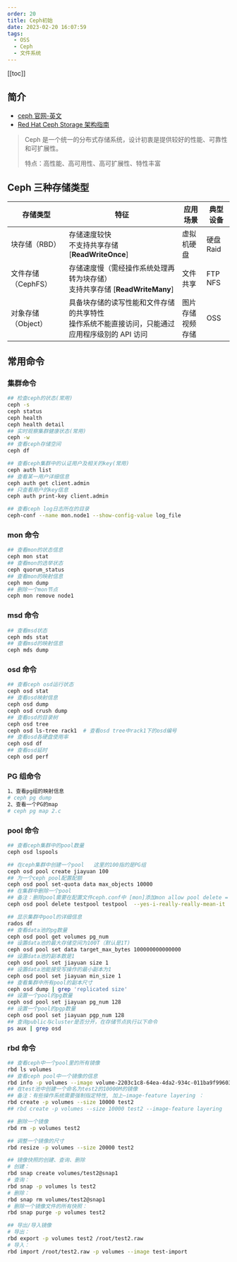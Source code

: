 ```yaml
---
order: 20
title: Ceph初始
date: 2023-02-20 16:07:59
tags: 
  - OSS
  - Ceph
  - 文件系统
---
```


<!-- more -->
[[toc]]

## 简介

- [ceph 官网-英文](https://docs.ceph.com/en/latest/)
- [Red Hat Ceph Storage 架构指南](https://access.redhat.com/documentation/zh-cn/red_hat_ceph_storage/5/html/architecture_guide/index)

> Ceph 是一个统一的分布式存储系统，设计初衷是提供较好的性能、可靠性和可扩展性。
>
> 特点：高性能、高可用性、高可扩展性、特性丰富

## Ceph 三种存储类型

| 存储类型           | 特征                                                                                               | 应用场景              | 典型设备      |
| ------------------ | -------------------------------------------------------------------------------------------------- | --------------------- | ------------- |
| 块存储（RBD）      | 存储速度较快<br/>不支持共享存储 [**ReadWriteOnce**]                                                | 虚拟机硬盘            | 硬盘<br/>Raid |
| 文件存储（CephFS） | 存储速度慢（需经操作系统处理再转为块存储）<br/>支持共享存储 [**ReadWriteMany**]                    | 文件共享              | FTP<br/>NFS   |
| 对象存储（Object） | 具备块存储的读写性能和文件存储的共享特性<br/>操作系统不能直接访问，只能通过应用程序级别的 API 访问 | 图片存储<br/>视频存储 | OSS           |

## 常用命令

### 集群命令

```bash
## 检查ceph的状态(常用)
ceph -s
ceph status
ceph health
ceph health detail
## 实时观察集群健康状态(常用)
ceph -w
## 查看ceph存储空间
ceph df

## 查看ceph集群中的认证用户及相关的key(常用)
ceph auth list
## 查看某一用户详细信息
ceph auth get client.admin
## 只查看用户的key信息
ceph auth print-key client.admin

## 查看ceph log日志所在的目录
ceph-conf --name mon.node1 --show-config-value log_file
```

### mon 命令

```bash
## 查看mon的状态信息
ceph mon stat
## 查看mon的选举状态
ceph quorum_status
## 查看mon的映射信息
ceph mon dump
## 删除一个mon节点
ceph mon remove node1
```

### msd 命令

```bash
## 查看msd状态
ceph mds stat
## 查看msd的映射信息
ceph mds dump
```

### osd 命令

```bash
## 查看ceph osd运行状态
ceph osd stat
## 查看osd映射信息
ceph osd dump
ceph osd crush dump
## 查看osd的目录树
ceph osd tree
ceph osd ls-tree rack1  # 查看osd tree中rack1下的osd编号
## 查看osd各硬盘使用率
ceph osd df
## 查看osd延时
ceph osd perf
```

### PG 组命令

```bash
1、查看pg组的映射信息
# ceph pg dump
2、查看一个PG的map
# ceph pg map 2.c
```

### pool 命令

```bash
## 查看ceph集群中的pool数量
ceph osd lspools

## 在ceph集群中创建一个pool   这里的100指的是PG组
ceph osd pool create jiayuan 100
## 为一个ceph pool配置配额
ceph osd pool set-quota data max_objects 10000
## 在集群中删除一个pool
## 备注：删除pool需要在配置文件ceph.conf中 [mon]添加mon allow pool delete = true并重启mon服务, 如systemctl restart ceph-mon.target
ceph osd pool delete testpool testpool  --yes-i-really-really-mean-it  #集群名字需要重复两次

## 显示集群中pool的详细信息
rados df
## 查看data池的pg数量
ceph osd pool get volumes pg_num
## 设置data池的最大存储空间为100T（默认是1T)
ceph osd pool set data target_max_bytes 100000000000000
## 设置data池的副本数是1
ceph osd pool set jiayuan size 1
## 设置data池能接受写操作的最小副本为1
ceph osd pool set jiayuan min_size 1
## 查看集群中所有pool的副本尺寸
ceph osd dump | grep 'replicated size'
## 设置一个pool的pg数量
ceph osd pool set jiayuan pg_num 128
## 设置一个pool的pgp数量
ceph osd pool set jiayuan pgp_num 128
## 查询public与cluster是否分开，在存储节点执行以下命令
ps aux | grep osd
```

### rbd 命令

```bash
## 查看ceph中一个pool里的所有镜像
rbd ls volumes
## 查看ceph pool中一个镜像的信息
rbd info -p volumes --image volume-2203c1c8-64ea-4da2-934c-011ba9f99603
## 在test池中创建一个命名为test2的10000M的镜像
## 备注：有些操作系统需要强制指定特性, 加上–image-feature layering ：
rbd create -p volumes --size 10000 test2
## rbd create -p volumes --size 10000 test2 --image-feature layering

## 删除一个镜像
rbd rm -p volumes test2

## 调整一个镜像的尺寸
rbd resize -p volumes --size 20000 test2

## 镜像快照的创建、查询、删除
# 创建：
rbd snap create volumes/test2@snap1
# 查询：
rbd snap -p volumes ls test2
# 删除：
rbd snap rm volumes/test2@snap1
# 删除一个镜像文件的所有快照：
rbd snap purge -p volumes test2

## 导出/导入镜像
# 导出：
rbd export -p volumes test2 /root/test2.raw
# 导入：
rbd import /root/test2.raw -p volumes --image test-import
```
